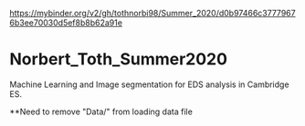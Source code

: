 https://mybinder.org/v2/gh/tothnorbi98/Summer_2020/d0b97466c37779676b3ee70030d5ef8b8b62a91e
# Norbert_Toth_Summer2020
Machine Learning and Image segmentation for EDS analysis in Cambridge ES.

**Need to remove "Data/" from loading data file


